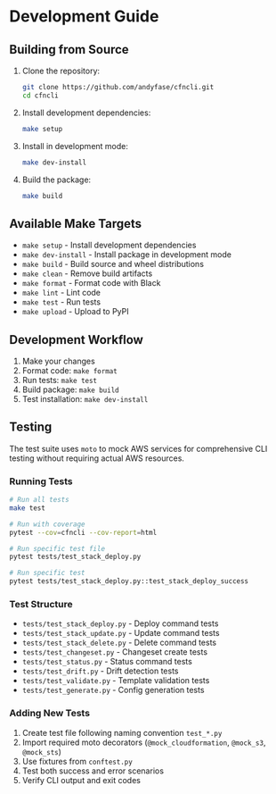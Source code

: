 # Development Guide

## Building from Source

1. Clone the repository:
   ```bash
   git clone https://github.com/andyfase/cfncli.git
   cd cfncli
   ```

2. Install development dependencies:
   ```bash
   make setup
   ```

3. Install in development mode:
   ```bash
   make dev-install
   ```

4. Build the package:
   ```bash
   make build
   ```

## Available Make Targets

- `make setup` - Install development dependencies
- `make dev-install` - Install package in development mode
- `make build` - Build source and wheel distributions
- `make clean` - Remove build artifacts
- `make format` - Format code with Black
- `make lint` - Lint code
- `make test` - Run tests
- `make upload` - Upload to PyPI

## Development Workflow

1. Make your changes
2. Format code: `make format`
3. Run tests: `make test`
4. Build package: `make build`
5. Test installation: `make dev-install`

## Testing

The test suite uses `moto` to mock AWS services for comprehensive CLI testing without requiring actual AWS resources.

### Running Tests

```bash
# Run all tests
make test

# Run with coverage
pytest --cov=cfncli --cov-report=html

# Run specific test file
pytest tests/test_stack_deploy.py

# Run specific test
pytest tests/test_stack_deploy.py::test_stack_deploy_success
```

### Test Structure

- `tests/test_stack_deploy.py` - Deploy command tests
- `tests/test_stack_update.py` - Update command tests  
- `tests/test_stack_delete.py` - Delete command tests
- `tests/test_changeset.py` - Changeset create tests
- `tests/test_status.py` - Status command tests
- `tests/test_drift.py` - Drift detection tests
- `tests/test_validate.py` - Template validation tests
- `tests/test_generate.py` - Config generation tests

### Adding New Tests

1. Create test file following naming convention `test_*.py`
2. Import required moto decorators (`@mock_cloudformation`, `@mock_s3`, `@mock_sts`)
3. Use fixtures from `conftest.py`
4. Test both success and error scenarios
5. Verify CLI output and exit codes